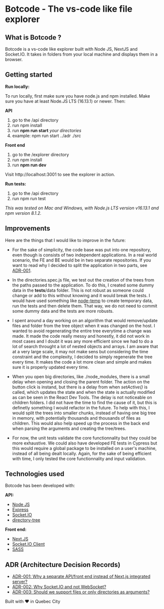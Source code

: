# Botcode - The vs-code like file explorer

## What is Botcode ?

Botcode is a vs-code like explorer built with Node JS, NextJS and Socket.IO. It takes in folders from your local machine and displays them in a browser.

## Getting started
**Run locally:**

To run locally, first make sure you have node.js and npm installed. Make sure you have at least Node.JS LTS (16.13.1) or newer. Then:

**API**
1. go to the /api directory
2. run npm install
3. run **npm run start** *your directories*
4. example: npm run start ../adr ./src

**Front end**
1. go to the /explorer directory
2. run npm install
3. run **npm run dev**

Visit http://localhost:3001 to see the explorer in action.

**Run tests:** 
1. go to the /api directory
2. run npm run test

*This was tested on Mac and Windows, with Node.js LTS version v16.13.1 and npm version 8.1.2.*

## Improvements
Here are the things that I would like to improve in the future:

- For the sake of simplicity, the code base was put into one repository, even though is consists of two independent applications. In a real world scenario, the FE and BE would be in two separate repositories. If you want to read why I decided to split the application in two parts, see [ADR-001](./adr/adr-001.md).

- In the directories.spec.js file, we test out the creation of the trees from the paths passed to the application. To do this, I created some dummy data in the __tests__/data folder. This is not robust as someone could change or add to this without knowing and it would break the tests. I would have used something like [node-temp](https://github.com/bruce/node-temp) to create temporary data, run the tests and then delete them. That way, we do not need to commit some dummy data and the tests are more robusts.

- I spent around a day working on an algorithm that would remove/update files and folder from the tree object when it was changed on the host. I wanted to avoid regenerating the entire tree everytime a change was made. It made the code really messy and honestly, it did not work in most cases and I doubt it was any more efficient since we had to do a lot of search throught a lot of nested objects and arrays. I am aware that at a very large scale, it may not make sens but considering the time constraint and the complexity, I decided to simply regenerate the tree every time. It makes the code a lot more clean and simple and makes sure it is properly updated every time.

- When you open big directories, like ./node_modules, there is a small delay when opening and closing the parent folder. The action on the button click is instand, but there is a delay from when *setActive()* is called, which updates the state and when the state is actually modified as can be seen in the React Dev Tools. The delay is not noticeable on children folders. I did not have the time to find the cause of it, but this is definetly something I would refactor in the future. To help with this, I would split the trees into smaller chunks, instead of having one big tree in memory, with potentially thousands and thousands of files as children. This would also help speed up the process in the back end when parsing the arguments and creating the tree/trees.

- For now, the unit tests validate the core functionnality but they could be more exhaustive. We could also have developed FE tests in Cypress but this would require a global package to be installed on a user's machine, instead of all being dealt locally. Again, for the sake of being efficient with time, I only tested the core functionnality and input validation.

## Technologies used
Botcode has been developed with:

**API:**
- [Node JS](https://nodejs.org/en/)
- [Express](https://www.npmjs.com/package/express)
- [Socket.IO](https://www.npmjs.com/package/socket.io)
- [directory-tree](https://www.npmjs.com/package/directory-tree)

**Front end:**
- [Next.JS](https://nextjs.org/)
- [Socket.IO Client](https://www.npmjs.com/package/socket.io-client)
- [SASS](https://www.npmjs.com/package/sass)

## ADR (Architecture Decision Records)
- [ADR-001: Why a separate API/front end instead of Next.js integrated server?](./adr/adr-001.md)
- [ADR-002: Why Socket.IO and not WebSocket?](./adr/adr-002.md)
- [ADR-003: Should we support files or only directories as arguments?](./adr/adr-003.md)

Built with ❤️ in Quebec City